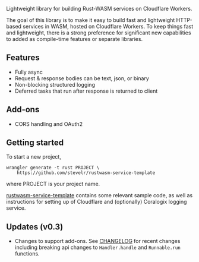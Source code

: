 Lightweight library for building Rust-WASM services on Cloudflare Workers.


The goal of this library is to make it easy to build fast and
lightweight HTTP-based services in WASM, hosted on Cloudflare Workers. 
To keep things fast and lightweight, there is a strong preference for
significant new capabilities to added as compile-time features or separate
libraries.

## Features

- Fully async
- Request & response bodies can be text, json, or binary
- Non-blocking structured logging
- Deferred tasks that run after response is returned to client

## Add-ons

- CORS handling and OAuth2

## Getting started

To start a new project,

    wrangler generate -t rust PROJECT \
	    https://github.com/stevelr/rustwasm-service-template

where PROJECT is your project name.

[rustwasm-service-template](https://github.com/stevelr/rustwasm-service-template/blob/master/README.md) 
contains some relevant sample code, as well as
instructions for setting up of Cloudflare and (optionally) Coralogix logging
service.

## Updates (v0.3)

* Changes to support add-ons. 
See [CHANGELOG](./CHANGELOG.md) for recent changes including 
breaking api changes to `Handler.handle` and `Runnable.run` functions.


